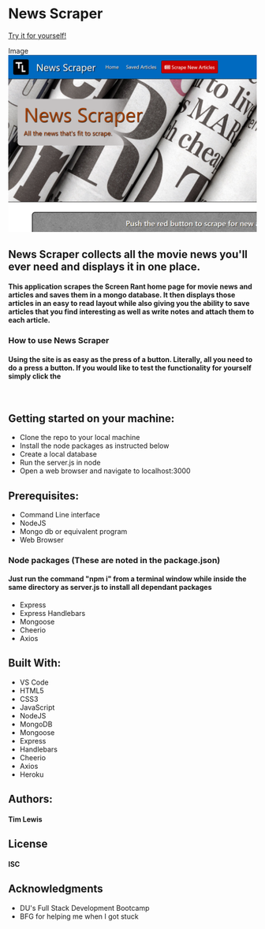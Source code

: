 # News Scraper
[Try it for yourself!](https://agile-garden-25337.herokuapp.com/ "News Scraper")

Image
<kbd>![Home page](./public/assets/images/nsHome7by5.png "Home page")</kbd>

## News Scraper collects all the movie news you'll ever need and displays it in one place.
#### This application scrapes the Screen Rant home page for movie news and articles and saves them in a mongo database.  It then displays those articles in an easy to read layout while also giving you the ability to save articles that you find  interesting as well as write notes and attach them to each article.

### How to use News Scraper
#### Using the site is as easy as the press of a button.  Literally, all you need to do a press a button.  If you would like to test the functionality for yourself simply click the 

<br>

## Getting started on your machine: 
* Clone the repo to your local machine
* Install the node packages as instructed below
* Create a local database
* Run the server.js in node
* Open a web browser and navigate to localhost:3000


## Prerequisites:
* Command Line interface
* NodeJS
* Mongo db or equivalent program
* Web Browser


### Node packages (These are noted in the package.json)
#### Just run the command "npm i" from a terminal window while inside the same directory as server.js to install all dependant packages
* Express
* Express Handlebars
* Mongoose
* Cheerio
* Axios


## Built With: 
* VS Code
* HTML5
* CSS3
* JavaScript
* NodeJS
* MongoDB
* Mongoose
* Express
* Handlebars
* Cheerio
* Axios
* Heroku


## Authors: 
#### Tim Lewis


## License
#### ISC


## Acknowledgments
* DU's Full Stack Development Bootcamp<br>
* BFG for helping me when I got stuck
